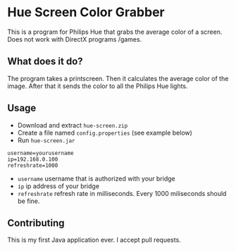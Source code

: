 # Hue Screen Color Grabber
This is a program for Philips Hue that grabs the average color of a screen. Does not work with DirectX programs /games.

## What does it do?
The program takes a printscreen. Then it calculates the average color of the image. After that it sends the color to all the Philips Hue lights. 

## Usage
* Download and extract `hue-screen.zip`
* Create a file named `config.properties` (see example below)
* Run `hue-screen.jar`

```
username=yourusername
ip=192.168.0.100
refreshrate=1000
```

* `username` username that is authorized with your bridge
* `ip` ip address of your bridge
* `refreshrate` refresh rate in milliseconds. Every 1000 miliseconds should be fine.

## Contributing
This is my first Java application ever. I accept pull requests.